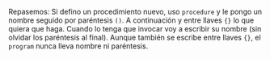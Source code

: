 Repasemos:
Si defino un procedimiento nuevo, uso `procedure` y le pongo un nombre seguido por paréntesis `()`. A continuación y entre llaves `{}` lo que quiera que haga. 
Cuando lo tenga que invocar  voy a escribir su nombre (sin olvidar los paréntesis al final). Aunque también se escribe entre llaves `{}`, el `program` nunca lleva nombre ni paréntesis.